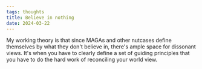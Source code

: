 ```yaml
---
tags: thoughts
title: Believe in nothing
date: 2024-03-22
---
```


My working theory is that since MAGAs and other nutcases define themselves by what they don't believe in, there's ample space for dissonant views. It's when you have to clearly define a set of guiding principles that you have to do the hard work of reconciling your world view.